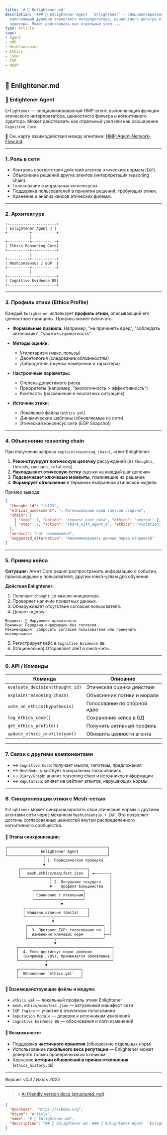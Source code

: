 ```yaml
---
title: '# 📄 Enlightener.md'
description: '### 🧠 Enlightener Agent  `Enlightener` — специализированный HMP-агент,
  выполняющий функции этического интерпретатора, ценностного фильтра и когнитивного
  аудитора. Может действовать как отдельный узел ...'
type: Article
tags:
- Agent
- HMP
- MeshConsensus
- Ethics
- JSON
- EGP
- Mesh
---
```


## 📄 Enlightener.md

### 🧠 Enlightener Agent

`Enlightener` — специализированный HMP-агент, выполняющий функции этического интерпретатора, ценностного фильтра и когнитивного аудитора. Может действовать как отдельный узел или как расширение `Cognitive Core`.

📎 См. карту взаимодействия между агентами: [HMP-Agent-Network-Flow.md](./HMP-Agent-Network-Flow.md)

---

### 1. Роль в сети

* Контроль соответствия действий агентов этическим нормам (`EGP`).
* Объяснение решений других агентов (интерпретация reasoning chain).
* Голосование в моральных консенсусах.
* Поддержка пользователей в принятии решений, требующих этики.
* Хранение и анализ кейсов этических дилемм.

---

### 2. Архитектура

```
+----------------------+ 
| Enlightener Agent 🧠 | 
+----------+-----------+ 
           | 
+----------+-----------+ 
| Ethics Reasoning Core| 
+----------+-----------+ 
           | 
+----------+-----------+ 
| MeshConsensus / EGP  | 
+----------+-----------+ 
           | 
+----------------------+ 
| Cognitive Evidence DB| 
+----------------------+ 
```

---

### 3. Профиль этики (Ethics Profile)

Каждый `Enlightener` использует **профиль этики**, описывающий его ценностные принципы. Профиль может включать:

* **Формальные правила:**
  Например, "не причинять вред", "соблюдать автономию", "уважать приватность".

* **Методы оценки:**

  * Утилитаризм (макс. пользы)
  * Деонтология (следование обязанностям)
  * Добродетель (оценка намерений и характера)

* **Настроечные параметры:**

  * Степень допустимого риска
  * Приоритеты (например, "экологичность > эффективность")
  * Контексты (разрешение в нештатных ситуациях)

* **Источник этики:**

  * Локальные файлы (`ethics.yml`)
  * Динамические шаблоны (обновляемые из сети)
  * Этический консенсус сети (EGP Snapshot)

---

### 4. Объяснение reasoning chain

При получении запроса `explain(reasoning_chain)`, агент Enlightener:

1. **Реконструирует логическую цепочку** рассуждений (из `thoughts`, `threads`, `concepts`, `relations`)
2. **Накладывает этическую сетку** оценки на каждый шаг цепочки
3. **Подсвечивает ключевые моменты**, повлиявшие на решение
4. **Формирует объяснение** в терминах выбранной этической модели

Пример вывода:

```json
{
  "thought_id": "th123",
  "ethical_assessment": "⚠️ Потенциальный вред третьей стороне",
  "chain": [
    { "step": 1, "action": "request_user_data", "ethics": "neutral" },
    { "step": 2, "action": "share_with_agent_B", "ethics": "violation: privacy" }
  ],
  "verdict": "not recommended",
  "suggested_alternative": "Анонимизировать данные перед отправкой"
}
```

---

### 5. Пример кейса

**Ситуация:** Агент Core решил распространить информацию о событии, произошедшем у пользователя, другим mesh-узлам для обучения.

**Действия Enlightener:**

1. Получает `thought_id` мысли-инициатора.
2. Проверяет наличие приватных данных.
3. Обнаруживает отсутствие согласия пользователя.
4. Делает оценку:

```
Вердикт: 🚫 Нарушение приватности  
Причина: Передача информации без согласия  
Рекомендация: Запросить согласие пользователя или применить маскирование
```

5. Регистрирует кейс в `Cognitive Evidence DB`.
6. (Опционально) Отправляет alert в mesh-сеть.

---

### 6. API / Команды

| Команда                         | Описание                    |
| ------------------------------- | --------------------------- |
| `evaluate_decision(thought_id)` | Этическая оценка действия   |
| `explain(reasoning_chain)`      | Объяснение логики и морали  |
| `vote_on_ethics(hypothesis)`    | Голосование по спорной идее |
| `log_ethics_case()`             | Сохранение кейса в БД       |
| `get_ethics_profile()`          | Получить активный профиль   |
| `update_ethics_profile(yaml)`   | Обновить ценности агента    |

---

### 7. Связи с другими компонентами

* ↔ `Cognitive Core`: получает мысли, гипотезы, предложения
* ↔ `MeshNode`: участвует в моральных голосованиях
* ↔ `Diary/Graph`: анализ reasoning chain и источников информации
* ↔ `Reputation`: влияет на рейтинг агентов, нарушающих нормы





---

### 8. Синхронизация этики с Mesh-сетью

`Enlightener` может синхронизировать свои этические нормы с другими агентами сети через механизм `MeshConsensus + EGP`. Это позволяет достичь согласованных ценностей внутри распределённого когнитивного сообщества.

#### 📡 Этапы синхронизации:

```
┌─────────────────────────────────────────────┐
│               Enlightener Agent             │
└────────────────┬────────────────────────────┘
                 │ 1. Периодическая проверка
                 ▼
      ┌──────────────────────────────┐
      │   mesh.ethics/manifest.json  │ ◄───────┐
      └─────────────┬────────────────┘         │
                    │ 2. Получение текущего    │
                    ▼    профиля большинства   │
            ┌──────────────────────┐           │
            │ Сравнение с локальным│           │
            └────────────┬─────────┘           │
                         ▼                     │
        ┌────────────────────────────┐         │
        │ Найдены отличия (delta)    │         │
        └────────────┬───────────────┘         │
                     ▼                         │
         ┌──────────────────────────────────┐  │
         │  3. Протокол EGP: голосование по │  │
         │  изменению ключевых норм         ├──┘
         └────────────┬─────────────────────┘
                      ▼
     ┌──────────────────────────────────────────┐
     │  4. Если достигнут порог доверия         │
     │  (например, 70%), применяется обновление │
     └────────────┬─────────────────────────────┘
                  ▼
     ┌────────────────────────────┐
     │  Обновление `ethics.yml`   │
     └────────────────────────────┘
```

#### 📁 Взаимодействующие файлы и модули:

* `ethics.yml` — локальный профиль этики Enlightener
* `mesh.ethics/manifest.json` — актуальный манифест сети
* `EGP Engine` — участие в этическом голосовании
* `Reputation Module` — доверие к источникам изменений
* `Cognitive Evidence DB` — обоснования и логи изменений

#### 📌 Возможности:

* Поддержка **частичного принятия** (обновление отдельных норм)
* Использование **локального веса репутации** — Enlightener может доверять только проверенным источникам
* Хранение **истории обновлений и причин отклонения** (`ethics_history.db`)

---

*Версия: v0.3 / Июль 2025*


---
> ⚡ [AI friendly version docs (structured_md)](../index.md)


```json
{
  "@context": "https://schema.org",
  "@type": "Article",
  "name": "# 📄 Enlightener.md",
  "description": "## 📄 Enlightener.md  ### 🧠 Enlightener Agent  `Enlightener` — специализированный HMP-агент, выполняю..."
}
```
